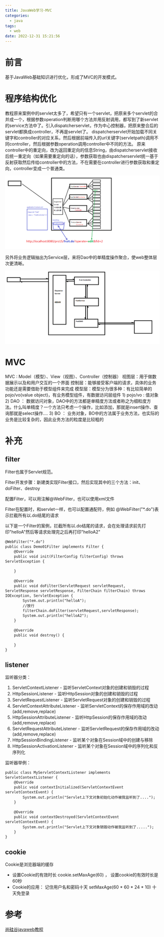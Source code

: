 ```yaml
---
title: JavaWeb学习-MVC
categories:
  - java
tags:
  - web
date: 2022-12-31 15:21:56
---
```


# 前言

基于JavaWeb基础知识进行优化，形成了MVC的开发模式。

# 程序结构优化

教程原来案例中的servlet太多了，希望只有一个servlet，把原来多个servlet的合并成一个，根据参数operation判断用哪个方法并用反射调用，都写到了新servlet的service方法中了。引入dispatcherservlet，作为中心控制器，把原来整合后的servlet都换成controller，不再是servlet了。
dispatcherservlet开始加载不同关键字和controller的对应关系，然后根据前端传入的url关键字(servletpath)调用不同controller，然后根据参数operation调用controller中不同的方法。
原来controller中的重定向，改为返回重定向的信息String，由dispatcherservlet接收后统一重定向（如果需要重定向的话），参数获取也由dispatcherservlet统一基于反射获取然后传给controller中的方法，不在需要在controller进行参数获取和重定向，controller变成一个普通类。

![](./2022-12-31-JavaWeb学习-MVC/javaweb优化基本思路.png)

另外将业务逻辑抽出为Service层，来将Dao中的单精度操作聚合，使web整体层次更清晰。

![](./2022-12-31-JavaWeb学习-MVC/Service层.png)

# MVC

MVC : Model（模型）、View（视图）、Controller（控制器）
视图层：用于做数据展示以及和用户交互的一个界面
控制层：能够接受客户端的请求，具体的业务功能还是需要借助于模型组件来完成
模型层：模型分为很多种：有比较简单的pojo/vo(value object)，有业务模型组件，有数据访问层组件
    1) pojo/vo : 值对象
    2) DAO ： 数据访问对象，DAO中的方法都是单精度方法或者称之为细粒度方法。什么叫单精度？一个方法只考虑一个操作，比如添加，那就是insert操作、查询那就是select操作....
    3) BO ： 业务对象，BO中的方法属于业务方法，也实际的业务是比较复杂的，因此业务方法的粒度是比较粗的

# 补充

## filter

Filter也属于Servlet规范。

Filter开发步骤：新建类实现Filter接口，然后实现其中的三个方法：init、doFilter、destroy

配置Filter，可以用注解@WebFilter，也可以使用xml文件 <filter> <filter-mapping>

Filter在配置时，和servlet一样，也可以配置通配符，例如 @WebFilter("*.do")表示拦截所有以.do结尾的请求

以下是一个Filter的案例，拦截所有以.do结尾的请求，会在处理请求前先打印"helloA"然后等请求处理完之后再打印"helloA2"

```
@WebFilter("*.do")
public class Demo01Filter implements Filter {
    @Override
    public void init(FilterConfig filterConfig) throws ServletException {

    }

    @Override
    public void doFilter(ServletRequest servletRequest, ServletResponse servletResponse, FilterChain filterChain) throws IOException, ServletException {
        System.out.println("helloA");
        //放行
        filterChain.doFilter(servletRequest,servletResponse);
        System.out.println("helloA2");
    }

    @Override
    public void destroy() {

    }
}
```

## listener

监听器分类：

1. ServletContextListener - 监听ServletContext对象的创建和销毁的过程
2. HttpSessionListener - 监听HttpSession对象的创建和销毁的过程
3. ServletRequestListener - 监听ServletRequest对象的创建和销毁的过程
4. ServletContextAttributeListener - 监听ServletContext的保存作用域的改动(add,remove,replace)
5. HttpSessionAttributeListener - 监听HttpSession的保存作用域的改动(add,remove,replace)
6. ServletRequestAttributeListener - 监听ServletRequest的保存作用域的改动(add,remove,replace)
7. HttpSessionBindingListener - 监听某个对象在Session域中的创建与移除
8. HttpSessionActivationListener - 监听某个对象在Session域中的序列化和反序列化

监听器举例：

```
public class MyServletContextListener implements ServletContextListener {
    @Override
    public void contextInitialized(ServletContextEvent servletContextEvent) {
        System.out.println("Servlet上下文对象初始化动作被我监听到了....");
    }

    @Override
    public void contextDestroyed(ServletContextEvent servletContextEvent) {
        System.out.println("Servlet上下文对象销毁动作被我监听到了.....");
    }
}
```

## cookie

Cookie是浏览器端的缓存

- 设置Cookie的有效时长
  cookie.setMaxAge(60)  ， 设置cookie的有效时长是60秒
- Cookie的应用：
  记住用户名和密码十天 setMaxAge(60 * 60 * 24 * 10)
  十天免登录

# 参考

[尚硅谷javaweb教程](https://www.bilibili.com/video/BV1AS4y177xJ/)











